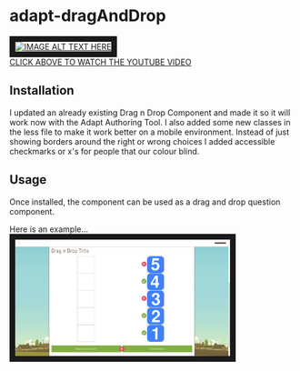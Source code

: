 # adapt-dragAndDrop

<a href="http://www.youtube.com/watch?feature=player_embedded&v=g5Zd7Zja_go" target="_blank"><img src="http://img.youtube.com/vi/g5Zd7Zja_go/3.jpg" alt="IMAGE ALT TEXT HERE" width="500" height="375" border="10" /><br/>CLICK ABOVE TO WATCH THE YOUTUBE VIDEO</a>

Installation
------------

I updated an already existing Drag n Drop Component and made it so it will work now with the Adapt Authoring Tool. I also added some new classes in the less file to make it work better on a mobile environment. Instead of just showing borders around the right or wrong choices I added accessible checkmarks or x's for people that our colour blind.

Usage
-----
Once installed, the component can be used as a drag and drop question component.

Here is an example... <br/>
<img src="https://raw.githubusercontent.com/mike-st/adapt-dragAndDrop/master/drag-ndrop-screenshot.png" alt="IMAGE ALT TEXT HERE" style="width: 75%; height: auto;" border="10" />
